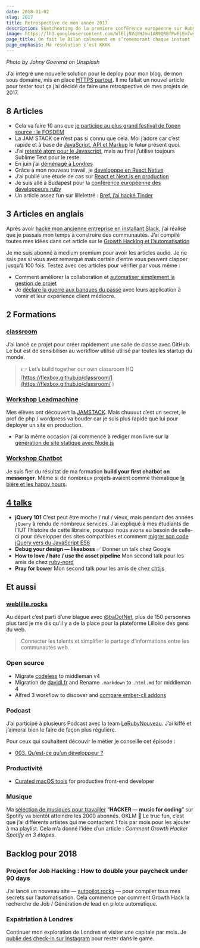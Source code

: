 ```yaml
---
date: 2018-01-02
slug: 2017
title: Retrospective de mon année 2017
description: Sketchnoting de la premiere conférence européenne sur Ruby
image: https://lh3.googleusercontent.com/WlEljNVqYHJmu1AR9QRBfPwEjEm7wyhUjpGlAf0UihG2ds3f4NPOOoKtAZccdgKmK7uWKA3MC49n6qjQxoViJLE2o4AIEgx3McMefbMGP3BJOLuoKQn5zQpLzNSceupIRUAiANYCrffF9uJxpOCGoBHMCK-5EgLk8U3tusKuZm1fCeYLKJ3eoyv2KAJilwJsMNg57DYscC342KhmihyuV1yYii4NjUsBHGhMPJmQ9VY_MZbclaUgmIBox0Rm1E4epeEZ5niXgQLqvLtxChBt_mkCXGveaxSOymTq-oUGhz-qeZUai9PNwmt2i2Y8gRPALEZOjs-buSub2QnRubwZkGkcDHvGapibKaGLvlZ8Qo6Axb8MlcRIMMjz0VEuZnO6PPFR-Ic2GP3KS13RHd2oThlMbceK4yY2yke2Zfce0Nnthh35_O5JDpqNq63XhjzjIzXZjg_lq4FmGTBJ1MlrT_v1KX4170xKfX6YZIeEEdKD04lNaV4PuHOy2i01xkYth0J-7TwHKp-kJYlzoDd6FG44me9agcijDwhRVEAblwYgKXGdUydi6C-w-YAVseh07ByACcqFcZoUhq_YquTfZY4eVYa4gqh3krUpeuFi=w1024-h512-no
page_title: On fait le Bilan calmement en s’remémorant chaque instant
page_emphasis: Ma résolution c’est KKKK
---
```


_Photo by Johny Goerend on Unsplash_

J’ai integré une nouvelle solution pour le deploy pour mon blog, de mon sous domaine, mis en place [HTTPS partout](https://twitter.com/_flexbox/status/946330108603916288). Il me fallait un nouvel article pour tester tout ça j’ai décidé de faire une retrospective de mes projets de 2017.

## 8 Articles

- Cela va faire 10 ans que [je participe au plus grand festival de l’open source : le FOSDEM](/blog/fosdem-2017.html)
- La JAM STACK ce n’est pas si connu que cela. Moi j’adore car c’est rapide et à base de [JavaScript, API et Markup](/blog/jamstack.html) le <del>futur</del> présent quoi.
- J’ai [retesté atom pour le Javascript](/blog/atom.html), mais au final j’utilise toujours Sublime Text pour le reste.
- En juin j’ai [déménagé à Londres](/blog/london.html)
- Grâce à mon nouveau travail, je [developppe en React Native](/blog/react-native.html)
- J’ai publié une étude de cas sur [React et Next.js en production](/blog/fabriks.html)
- Je suis allé à Budapest pour la [conférence européenne des développeurs ruby](/blog/euruko2017.html)
- Un article assez fun sur lillelettré : [Bref, j’ai hacké Tinder](http://www.lillelettre.fr/2017/10/27/tinder-hack/)

## 3 Articles en anglais

Après avoir [hacké mon ancienne entreprise en installant Slack](https://inside.impala-webstudio.fr/quelques-takeaways-de-lagile-tour-lille-2016-233537a9b696), j’ai réalisé que je passais mon temps à construire des communautés.
J’ai compilé toutes mes idées dans cet article sur le [Growth Hacking et l’automatisation](https://blog.hellocomet.co/collaboration-tools-culture/)

Je me suis abonné à medium premium pour avoir les articles audio. Je ne sais pas si vous avez remarqué mais certain d’entre vous peuvent clapper jusqu’à 100 fois. Testez avec ces articles pour vérifier par vous même :

- Comment améliorer la collaboration et [automatiser simplement la gestion de projet](https://medium.com/@flexbox/project-management-for-hackers-3bdcaf03dece)
- Je [déclare la guerre aux banques du passé](https://medium.com/@flexbox/bank-for-digital-nomad-583c86f93096) avec leurs application à vomir et leur expérience client médiocre.

## 2 Formations

### [classroom](https://github.com/flexbox/classroom)
J’ai lancé ce projet pour créer rapidement une salle de classe avec GitHub. Le but est de sensibiliser au workflow utilisé utilisé par toutes les startup du monde.

> 👉 Let’s build together our own classroom HQ
> [https://flexbox.github.io/classroom/](https://flexbox.github.io/classroom/ )

### [Workshop Leadmachine](https://courses.davidl.fr/programs/leadmachine.html)

Mes élèves ont découvert la [JAMSTACK](https://stackshare.io/flexbox/foundation-101). Mais chuuuut c’est un secret, le prof de php / wordpress va bouder car je suis plus rapide que lui pour deployer un site en production.

- Par la même occasion j’ai commencé à rediger mon livre sur la [génération de site statique avec Node.js](https://flexbox.gitbooks.io/foundation-101/content/)

### [Workshop Chatbot](https://courses.davidl.fr/programs/robotsinmarch.html)

Je suis fier du résultat de ma formation __build your first chatbot on messenger__. Même si de nombreux projets avaient comme thématique [la bière et les happy hours](https://bidays.github.io/happyhour/).

## [4 talks](https://courses.davidl.fr/programs/#talks)

- __jQuery 101__
C’est peut être moche / nul / vieux, mais pendant des années `jQuery` à rendu de nombreux services. J’ai expliqué à mes étudiants de l’IUT l’histoire de cette librairie, pourquoi nous avons eu besoin de celle-ci pour développer des sites compatibles et comment [migrer son code jQuery vers du JavaScript ES6](https://github.com/lewagon/goodbye-jquery)
- __Debug your design — likeaboss__
✅ Donner un talk chez Google
- __How to love / hate / use the asset pipeline__
Mon second talk pour les amis de chez [ruby-nord](http://ruby-nord.org/en/talks.html)
- __Pray for bower__
Mon second talk pour les amis de chez [chtijs](http://chtijs.francejs.org/)

## Et aussi

### [weblille.rocks](http://weblille.rocks/)

Au départ c’est parti d’une blague avec [@baDotNet](https://twitter.com/baDotNet), plus de 150 personnes plus tard je me dis qu’il y a de la place pour la plateforme Lilloise des gens du web.

> Connecter les talents et simplifier
> le partage d’informations
> entre les communautés web.

### Open source

- Migrate [codeless](https://github.com/flexbox/codeless) to middleman v4
- Migration de [davidl.fr](https://github.com/flexbox/davidl/pull/21) and Rename `.markdown` to `.html.md` for middleman 4
- Alfred 3 workflow to discover and [compare ember-cli addons](https://github.com/flexbox/alfred-ember-observer)

### Podcast

J’ai participé à plusieurs Podcast avec la team [LeRubyNouveau](https://github.com/LeRubyNouveau/). J’ai kiffé et j’aimerai bien le faire de façon plus régulière.

Pour ceux qui souhaitent découvir le métier je conseille cet épisode :

- [003. Qu’est-ce qu’un développeur ?](https://lerubynouveau.fr/003.html)

### Productivité

- [Curated macOS tools](https://github.com/flexbox/macos-front-end) for productive front-end developer

### Musique

Ma [sélection de musiques pour travailler](https://open.spotify.com/user/wutangbifi/playlist/0Jt2JW0NTIL6MvV9dSOnqZ)  “__HACKER — music for coding__” sur Spotify va bientôt atteindre les 2000 abonnés.
OKLM 👊
Le truc fun, c’est que j’ai différents artistes qui me contactent 1 fois par mois pour les ajouter à ma playlist. Cela m’a donné l’idée d’un article : _Comment Growth Hacker Spotify en 3 étapes_.

## Backlog pour 2018

### Project for Job Hacking : How to double your paycheck under 90 days

J’ai lancé un nouveau site — [autopilot.rocks](https://autopilot.rocks/) — pour compiler tous mes secrets sur l’automatisation.
Cela commence par comment Growth Hack la recherche de Job / Génération de lead en pilote automatique.

### Expatriation à Londres

Continuer mon exploration de Londres et visiter une capitale par mois. Je [publie des check-in sur Instagram](https://www.instagram.com/1backpacklifestyle/) pour rester dans le game.
